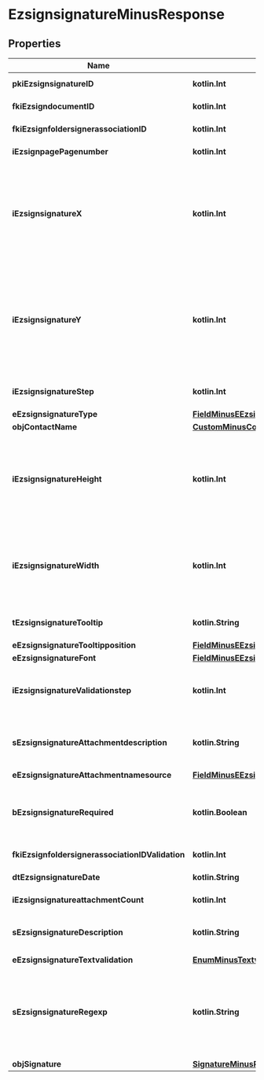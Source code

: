 
# EzsignsignatureMinusResponse

## Properties
Name | Type | Description | Notes
------------ | ------------- | ------------- | -------------
**pkiEzsignsignatureID** | **kotlin.Int** | The unique ID of the Ezsignsignature | 
**fkiEzsigndocumentID** | **kotlin.Int** | The unique ID of the Ezsigndocument | 
**fkiEzsignfoldersignerassociationID** | **kotlin.Int** | The unique ID of the Ezsignfoldersignerassociation | 
**iEzsignpagePagenumber** | **kotlin.Int** | The page number in the Ezsigndocument | 
**iEzsignsignatureX** | **kotlin.Int** | The X coordinate (Horizontal) where to put the Ezsignsignature on the page.  Coordinate is calculated at 100dpi (dot per inch). So for example, if you want to put the Ezsignsignature 2 inches from the left border of the page, you would use \&quot;200\&quot; for the X coordinate. | 
**iEzsignsignatureY** | **kotlin.Int** | The Y coordinate (Vertical) where to put the Ezsignsignature on the page.  Coordinate is calculated at 100dpi (dot per inch). So for example, if you want to put the Ezsignsignature 3 inches from the top border of the page, you would use \&quot;300\&quot; for the Y coordinate. | 
**iEzsignsignatureStep** | **kotlin.Int** | The step when the Ezsignsigner will be invited to sign | 
**eEzsignsignatureType** | [**FieldMinusEEzsignsignatureType**](FieldMinusEEzsignsignatureType.md) |  | 
**objContactName** | [**CustomMinusContactNameMinusResponse**](CustomMinusContactNameMinusResponse.md) |  | 
**iEzsignsignatureHeight** | **kotlin.Int** | The height of the Ezsignsignature.  Size is calculated at 100dpi (dot per inch). So for example, if you want the Ezsignsignature to have an height of 2 inches, you would use \&quot;200\&quot; for the iEzsignsignatureHeight. |  [optional]
**iEzsignsignatureWidth** | **kotlin.Int** | The width of the Ezsignsignature.  Size is calculated at 100dpi (dot per inch). So for example, if you want the Ezsignsignature to have a width of 2 inches, you would use \&quot;200\&quot; for the iEzsignsignatureWidth. |  [optional]
**tEzsignsignatureTooltip** | **kotlin.String** | A tooltip that will be presented to Ezsignsigner about the Ezsignsignature |  [optional]
**eEzsignsignatureTooltipposition** | [**FieldMinusEEzsignsignatureTooltipposition**](FieldMinusEEzsignsignatureTooltipposition.md) |  |  [optional]
**eEzsignsignatureFont** | [**FieldMinusEEzsignsignatureFont**](FieldMinusEEzsignsignatureFont.md) |  |  [optional]
**iEzsignsignatureValidationstep** | **kotlin.Int** | The step when the Ezsignsigner will be invited to validate the Ezsignsignature of eEzsignsignatureType Attachments |  [optional]
**sEzsignsignatureAttachmentdescription** | **kotlin.String** | The description attached to the attachment name added in Ezsignsignature of eEzsignsignatureType Attachments |  [optional]
**eEzsignsignatureAttachmentnamesource** | [**FieldMinusEEzsignsignatureAttachmentnamesource**](FieldMinusEEzsignsignatureAttachmentnamesource.md) |  |  [optional]
**bEzsignsignatureRequired** | **kotlin.Boolean** | Whether the Ezsignsignature is required or not. This field is relevant only with Ezsignsignature with eEzsignsignatureType &#x3D; Attachments. |  [optional]
**fkiEzsignfoldersignerassociationIDValidation** | **kotlin.Int** | The unique ID of the Ezsignfoldersignerassociation |  [optional]
**dtEzsignsignatureDate** | **kotlin.String** | The date the Ezsignsignature was signed |  [optional]
**iEzsignsignatureattachmentCount** | **kotlin.Int** | The count of Ezsignsignatureattachment |  [optional]
**sEzsignsignatureDescription** | **kotlin.String** | The value entered while signing Ezsignsignature of eEzsignsignatureType **City**, **FieldText** and **FieldTextarea** |  [optional]
**eEzsignsignatureTextvalidation** | [**EnumMinusTextvalidation**](EnumMinusTextvalidation.md) |  |  [optional]
**sEzsignsignatureRegexp** | **kotlin.String** | A regular expression to indicate what values are acceptable for the Ezsignsignature.  This can only be set if eEzsignsignatureType is **FieldText** or **FieldTextarea** and eEzsignsignatureTextvalidation is **Custom** |  [optional]
**objSignature** | [**SignatureMinusResponseCompound**](SignatureMinusResponseCompound.md) |  |  [optional]



